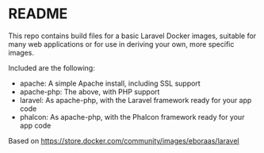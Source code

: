 # README

This repo contains build files for a basic Laravel Docker images, suitable for many web applications or for use in deriving your own, more specific images.

Included are the following:

- apache: A simple Apache install, including SSL support
- apache-php: The above, with PHP support
- laravel: As apache-php, with the Laravel framework ready for your app code
- phalcon: As apache-php, with the Phalcon framework ready for your app code

Based on https://store.docker.com/community/images/eboraas/laravel
